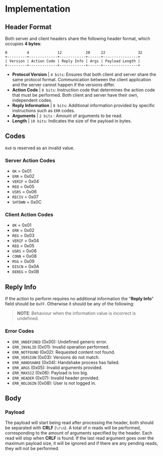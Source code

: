 # Implementation
## Header Format
Both server and client headers share the following header format, which occupies **4 bytes**:

    0         4             12           20     22               32
    +---------+-------------+------------+------+----------------+
    | Version | Action Code | Reply Info | Args | Payload Length |
    +---------+-------------+------------+------+----------------+

- **Protocol Version** | `4 bits`: Ensures that both client and server share the same protocol format. Communication between the client application and the server cannot happen if the versions differ.
- **Action Code** | `8 bits`: Instruction code that determines the action code that must be performed. Both client and server have their own, independent codes.
- **Reply Information** | `8 bits`: Additional information provided by specific instructions such as `ERR` codes.
- **Arguments** | `2 bits` : Amount of arguments to be read.
- **Length** | `10 bits`: Indicates the size of the payload in bytes.

## Codes
`0x0` is reserved as an invalid value.

### Server Action Codes
- `OK` = 0x01
- `ERR` = 0x02
- `VERIF` = 0x04
- `REQ` = 0x05
- `USRS` = 0x06
- `RECIV` = 0x07
- `SHTDWN` = 0x0C

### Client Action Codes
- `OK` = 0x01
- `ERR` = 0x02
- `REG` = 0x03
- `VERIF` = 0x04
- `REQ` = 0x05
- `USRS` = 0x06
- `CONN` = 0x08
- `MSG` = 0x09
- `DISCN` = 0x0A
- `DEREG` = 0x0B

## Reply Info

If the action to perform requires no additional information the "**Reply Info**" field should be `0xFF`. Otherwise it should be any of the following:

> **NOTE**: Behaviour when the information value is incorrect is undefined.

### Error Codes
- `ERR_UNDEFINED` (0x00): Undefined generic error.
- `ERR_INVALID` (0x01): Invalid operation performed.
- `ERR_NOTFOUND` (0x02): Requested content not found.
- `ERR_VERSION` (0x03): Versions do not match.
- `ERR_HANDSHAKE` (0x04): Handshake process has failed.
- `ERR_ARGS` (0x05): Invalid arguments provided.
- `ERR_MAXSIZ` (0x06): Payload is too big.
- `ERR_HEADER` (0x07): Invalid header provided.
- `ERR_NOLOGIN` (0x08): User is not logged in.

## Body

### Payload
The payload will start being read after processing the header, both should be separated with **CRLF** (`\r\n`). A total of *n* reads will be performed, corresponding to the amount of arguments specified by the header. Each read will stop when **CRLF** is found. If the last read argument goes over the maximum payload size, it will be ignored and if there are any pending reads, they will not be performed.